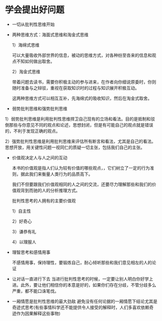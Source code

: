 # 学会提出好问题

* 一切从批判性思维开始

* 两种思维方式：海面式思维和淘金式思维

    1）海绵式思维

    可以大量吸收外部世界的信息，被动的思维方式，对各种纷至沓来的信息和观点不知如何做出取舍。

    2）淘金式思维

    带着问题去读书，需要你积极主动的参与进来，在作者向你细说原委时，你则随时准备与之辩驳，重视在获取知识时的过程与知识展开积极互动。

    这两种思维方式可以相互互补，先海绵式的吸收知识，然后在淘金式取舍。

* 弱势批判思维和强势批判思维

1）弱势批判思维是利用批判性思维捍卫自己现有的立场和看法。目的是抵制和驳倒那些与你意见不同的观点和论述，思想封闭，但是有可能自己的观点就是错误的，不利于发现正确的观点。

2）强势批判性思维是利用批判思维来评估所有断言和看法，尤其是自己的看法。思想开放，用关键性问题一视同仁的质疑一切主张，包括我们自己的主张。

* 价值观决定人与人之间的互动

    本书的价值观是指人们认为较有价值的哪些观点，，它们树立了一定的行为准则，据此我们来衡量人类行为的品质高下。

    我们不但要跟我们价值观相同的人之间的交流，还要尽力理解那些和我们的价值观背到而驰的人的分析推理方式。

    批判性思考的人拥有的主要价值观

    1）自主性

    2）好奇心

    3）谦恭有礼

    4）以理服人

* 理智思考和感情用事

    不感情用事，保持理性，要锻炼自己，耐心倾听那些和我们意见相左的人的论证    

* 让对话一直进行下去
    当进行批判性思考的时候，一定要让别人明白你好学上进。此外，要让他们相信你的本意是好的，如果你们存在分歧，不管分歧多么严重，都不能口诛笔伐。

* 一厢情愿是批判性思维的最大劲敌
    避免没有任何论据的一厢情愿下结论尤其是奇迹式思考(有些事情科学还不能提供令人接受的解释时，人们多喜欢依赖奇迹作为因果解释这些事物)

